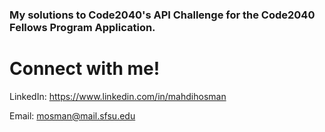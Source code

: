 ### My solutions to Code2040's API Challenge for the Code2040 Fellows Program Application.

# Connect with me!

LinkedIn: https://www.linkedin.com/in/mahdihosman

Email: mosman@mail.sfsu.edu

